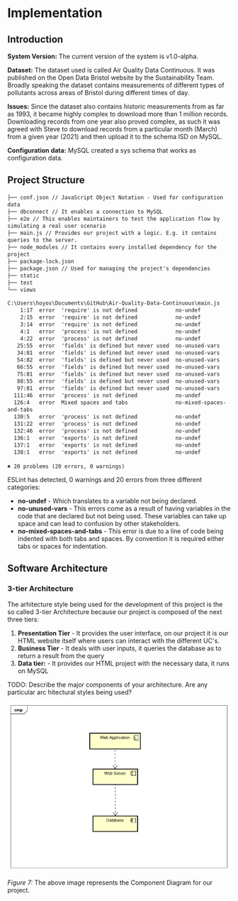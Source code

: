 # Implementation

## Introduction
**System Version:** The current version of the system is  v1.0-alpha.

**Dataset:** The dataset used is called Air Quality Data Continuous. It was published on the Open Data Bristol website by the Sustainability Team.  Broadly speaking the dataset contains measurements of different types of pollutants across areas of Bristol during different times of day.

**Issues:** Since the dataset also contains historic measurements from as far as 1993, it became highly complex to download more than 1 million records. Downloading records from one year also proved complex, as such it was agreed with Steve to download records from a particular month (March) from a given year (2021) and then upload it to the schema ISD on MySQL. 

**Configuration data:** MySQL created a sys schema that works as configuration data.

## Project Structure

```
├── conf.json // JavaScript Object Notation - Used for configuration data
├── dbconnect // It enables a connection to MySQL
├── e2e // This enables maintainers to test the application flow by simulating a real user scenario
├── main.js // Provides our project with a logic. E.g. it contains queries to the server. 
├── node_modules // It contains every installed dependency for the project
├── package-lock.json
├── package.json // Used for managing the project's dependencies
├── static
├── test
└── views
```


```
C:\Users\hoyos\Documents\GitHub\Air-Quality-Data-Continuous\main.js
    1:17  error  'require' is not defined            no-undef
    2:15  error  'require' is not defined            no-undef
    3:14  error  'require' is not defined            no-undef
    4:1   error  'process' is not defined            no-undef
    4:22  error  'process' is not defined            no-undef
   25:55  error  'fields' is defined but never used  no-unused-vars
   34:81  error  'fields' is defined but never used  no-unused-vars
   54:82  error  'fields' is defined but never used  no-unused-vars
   66:55  error  'fields' is defined but never used  no-unused-vars
   75:81  error  'fields' is defined but never used  no-unused-vars
   88:55  error  'fields' is defined but never used  no-unused-vars
   97:81  error  'fields' is defined but never used  no-unused-vars
  111:46  error  'process' is not defined            no-undef
  126:4   error  Mixed spaces and tabs               no-mixed-spaces-and-tabs
  130:5   error  'process' is not defined            no-undef
  131:22  error  'process' is not defined            no-undef
  132:46  error  'process' is not defined            no-undef
  136:1   error  'exports' is not defined            no-undef
  137:1   error  'exports' is not defined            no-undef
  138:1   error  'exports' is not defined            no-undef

✖ 20 problems (20 errors, 0 warnings)

```
ESLint has detected, 0 warnings and 20 errors from three different categories:
* **no-undef** - Which translates to a variable not being declared.
* **no-unused-vars** - This errors come as a result of having variables in the code that are declared but not being used. These variables can take up space and can lead to confusion by other stakeholders. 
* **no-mixed-spaces-and-tabs** - This error is due to a line of code being indented with both tabs and spaces. By convention it is required either tabs or spaces for indentation. 



## Software Architecture

### 3-tier Architecture
The arhitecture style being used for the development of this project is the so called 3-tier Architecture because our project is composed of the next three tiers:
<ol> <li><b>Presentation Tier</b> - It provides the user interface, on our project it is our HTML website itself where users can interact with the different UC's.</li><li><b> Business Tier</b> - It deals with user inputs, it queries the database as to return a result from the query</li><li> <b>Data tier:</b> - It provides our HTML project with the necessary data, it runs on MySQL </li></ol> 
TODO: Describe the major components of your architecture. Are any particular arc
hitectural styles being used?

![Insert your component Diagram here](images/component.png)
<figcaption><em>Figure 7: </em>The above image represents the Component Diagram for our project.</figcaption>
